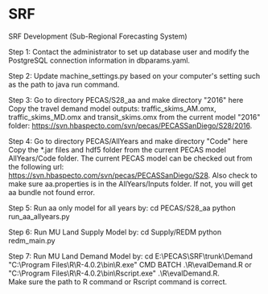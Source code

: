 # SRF
SRF Development (Sub-Regional Forecasting System)

Step 1: Contact the administrator to set up database user and modify the PostgreSQL connection information in dbparams.yaml. 

Step 2: Update machine_settings.py based on your computer's setting such as the path to java run command.

Step 3: Go to directory PECAS/S28_aa and make directory "2016" here
        Copy the travel demand model outputs: traffic_skims_AM.omx, traffic_skims_MD.omx and transit_skims.omx from
        the current model "2016" folder: https://svn.hbaspecto.com/svn/pecas/PECASSanDiego/S28/2016.

Step 4: Go to directory PECAS/AllYears and make directory "Code" here
        Copy the *.jar files and hdf5 folder from the current PECAS model AllYears/Code folder.
        The current PECAS model can be checked out from the following url: 
        https://svn.hbaspecto.com/svn/pecas/PECASSanDiego/S28.
        Also check to make sure aa.properties is in the AllYears/Inputs folder. If not, you will get aa bundle not found error.
    
Step 5: Run aa only model for all years by: 
        cd PECAS/S28_aa
        python run_aa_allyears.py 

Step 6: Run MU Land Supply Model by:
        cd Supply/REDM
        python redm_main.py
        
        
Step 7: Run MU Land Demand Model by:
        cd E:\PECAS\SRF\trunk\Demand
        "C:\Program Files\R\R-4.0.2\bin\R.exe" CMD BATCH .\R\evalDemand.R
        or 
         "C:\Program Files\R\R-4.0.2\bin\Rscript.exe" .\R\evalDemand.R.         
        Make sure the path to R command or Rscript command is correct.





